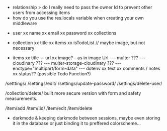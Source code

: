 <!-- ############# problems ############# -->

- relationship > do I really need to pass the owner Id to prevent other users from accessing items
- how do you use the res.locals variable when creating your own middleware

<!-- ############# Models ############# -->

- user
  xx name
  xx email
  xx password
  xx collections

- collection
  xx title
  xx items
  xx isTodoList
  // maybe image, but not necessary

- items
  xx title
  -- url
  xx image? - as in image Url
  --- multer ???
  --- cloudinary ???
  --- multer-storage-cloudinary ???
  --- enctype="multipart/form-data"
  --- dotenv
  xx text
  xx comments / notes
  xx status?? (possible Todo Function?)

<!-- ############# Routes ############# -->

<!-- /Home -->

/setttings/
/settings/edit/
/settings/update-password/
/settings/delete-user/

<!-- /collection/all -->
<!-- /collection/:id/ -->
<!-- /collection/add -->
<!-- /collection/edit -->
<!-- /collection/delete -->

/collection/delete/ built more secure version with form and safety measurements.

/item/add
/item/:id/
/item/edit
/item/delete

<!-- ############# Extras ############# -->

- darkmode & keeping darkmode between sessions, maybe even storing it in the database or just binding it to preffered colorscheme...
